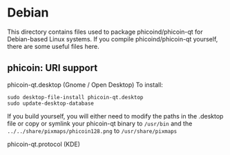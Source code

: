 
Debian
====================
This directory contains files used to package phicoind/phicoin-qt
for Debian-based Linux systems. If you compile phicoind/phicoin-qt yourself, there are some useful files here.

## phicoin: URI support ##


phicoin-qt.desktop  (Gnome / Open Desktop)
To install:

	sudo desktop-file-install phicoin-qt.desktop
	sudo update-desktop-database

If you build yourself, you will either need to modify the paths in
the .desktop file or copy or symlink your phicoin-qt binary to `/usr/bin`
and the `../../share/pixmaps/phicoin128.png` to `/usr/share/pixmaps`

phicoin-qt.protocol (KDE)


